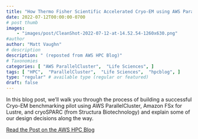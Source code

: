 ```yaml
---
title: "How Thermo Fisher Scientific Accelerated Cryo-EM using AWS ParallelCluster"
date: 2022-07-12T00:00:00-0700
# post thumb
images:
    - "images/post/CleanShot-2022-07-12-at-14.52.54-1260x630.png"
#author
author: "Matt Vaughn"
# description
description: " (reposted from AWS HPC Blog)"
# Taxonomies
categories: [ "AWS ParallelCluster",  "Life Sciences", ]
tags: [ "HPC",  "ParallelCluster",  "Life Sciences",  "hpcblog", ]
type: "regular" # available type (regular or featured)
draft: false
---
```


In this blog post, we’ll walk you through the process of building a successful Cryo-EM benchmarking pilot using AWS ParallelCluster, Amazon FSx for Lustre, and cryoSPARC (from Structura Biotechnology) and explain some of our design decisions along the way.

<a href="https://aws.amazon.com/blogs/hpc/how-thermo-fisher-scientific-accelerated-cryo-em-using-aws-parallelcluster/" class="btn btn-primary btn-lg active" role="button" aria-pressed="true" style="margin-top: 8px;">Read the Post on the AWS HPC Blog</a>